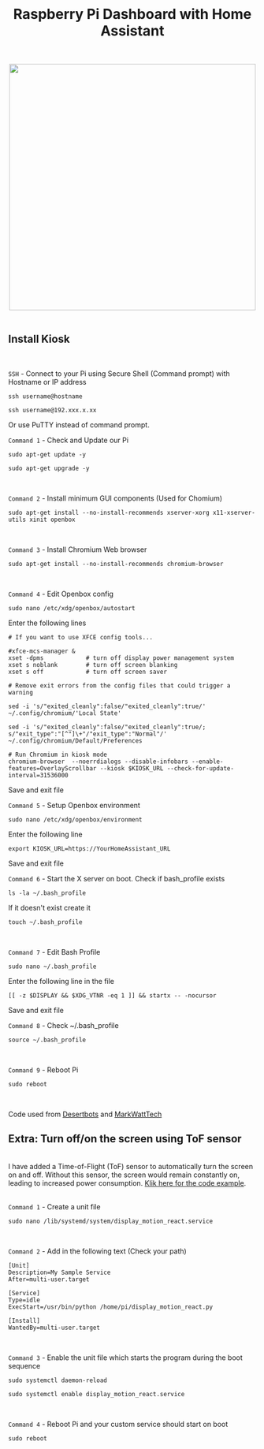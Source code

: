   <br>
  <h1 align="center">Raspberry Pi Dashboard with Home Assistant</h1>
  <br>
 <p align="center">
<img src="https://github.com/NielsU97/HomeDisplay/blob/main/www/Images/hass_homedisplay.jpg" width="500">
  </br>
</br>  
<p>	  
<h2> Install Kiosk </h2>
</br>

`SSH` - Connect to your Pi using Secure Shell (Command prompt) with Hostname or IP address
```
ssh username@hostname

ssh username@192.xxx.x.xx
```
Or use PuTTY instead of command prompt. 


`Command 1` - Check and Update our Pi
```
sudo apt-get update -y
```
```
sudo apt-get upgrade -y
```

</br>

`Command 2` - Install minimum GUI components (Used for Chomium)
```
sudo apt-get install --no-install-recommends xserver-xorg x11-xserver-utils xinit openbox
```

</br>

`Command 3` - Install Chromium Web browser 
```
sudo apt-get install --no-install-recommends chromium-browser
```

</br>

`Command 4` - Edit Openbox config
```
sudo nano /etc/xdg/openbox/autostart
```
Enter the following lines
```
# If you want to use XFCE config tools...

#xfce-mcs-manager &
xset -dpms            # turn off display power management system
xset s noblank        # turn off screen blanking
xset s off            # turn off screen saver

# Remove exit errors from the config files that could trigger a warning

sed -i 's/"exited_cleanly":false/"exited_cleanly":true/' ~/.config/chromium/'Local State'

sed -i 's/"exited_cleanly":false/"exited_cleanly":true/; s/"exit_type":"[^"]\+"/"exit_type":"Normal"/' ~/.config/chromium/Default/Preferences

# Run Chromium in kiosk mode
chromium-browser  --noerrdialogs --disable-infobars --enable-features=OverlayScrollbar --kiosk $KIOSK_URL --check-for-update-interval=31536000
```
Save and exit file
</br>

`Command 5` - Setup Openbox environment 
```
sudo nano /etc/xdg/openbox/environment
```
Enter the following line
```
export KIOSK_URL=https://YourHomeAssistant_URL
```
Save and exit file
</br>

`Command 6` - Start the X server on boot. Check if bash_profile exists
```
ls -la ~/.bash_profile
```
If it doesn't exist create it
```
touch ~/.bash_profile
```

</br>

`Command 7` - Edit Bash Profile
```
sudo nano ~/.bash_profile
```
Enter the following line in the file
```
[[ -z $DISPLAY && $XDG_VTNR -eq 1 ]] && startx -- -nocursor
```
Save and exit file
</br>

`Command 8` - Check ~/.bash_profile
```
source ~/.bash_profile
```

</br>

`Command 9` - Reboot Pi
```
sudo reboot
```

</br>
<p> Code used from <a href="https://desertbot.io/blog/raspberry-pi-touchscreen-kiosk-setup" target="_blank">Desertbots</a> and 
<a href="https://github.com/MarkWattTech/MarkWattTech-Tutorials/tree/1c9476771c0ee778977c53e3dc3d8a13b47b9ab2/A%20DIY%20Home%20Assistant%20Kiosk" target="_blank">MarkWattTech</a>

</p>

<h2> Extra: Turn off/on the screen using ToF sensor </h2>
<br>
I have added a Time-of-Flight (ToF) sensor to automatically turn the screen on and off. Without this sensor, the screen would remain constantly on, leading to increased power consumption. <a href="https://github.com/NielsU97/HomeDisplay/blob/main/display_motion_react.py" target="_blank">Klik here for the code example</a>.
<br>
</br>

`Command 1` - Create a unit file
```
sudo nano /lib/systemd/system/display_motion_react.service
```

</br>

`Command 2` - Add in the following text (Check your path)
```
[Unit]
Description=My Sample Service
After=multi-user.target

[Service]
Type=idle
ExecStart=/usr/bin/python /home/pi/display_motion_react.py

[Install]
WantedBy=multi-user.target
```

</br>

`Command 3` - Enable the unit file which starts the program during the boot sequence
```
sudo systemctl daemon-reload
```
```
sudo systemctl enable display_motion_react.service
```

</br>

`Command 4` - Reboot Pi and your custom service should start on boot
```
sudo reboot
```
